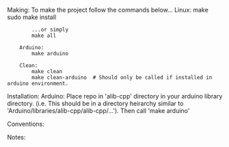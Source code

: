 Making:
	To make the project follow the commands below...
		Linux:
			make
			sudo make install

			...or simply
			make all
		
		Arduino:
			make arduino

        Clean:
            make clean
            make clean-arduino  # Should only be called if installed in arduino environment.
			
Installation:
	Arduino:
		Place repo in 'alib-cpp' directory in your arduino library directory.  (i.e. This should be
		in a directory heirarchy similar to 'Arduino/libraries/alib-cpp/alib-cpp/...').  Then call
        'make arduino'

Conventions:	

Notes:
